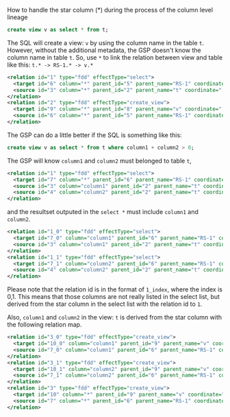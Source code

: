 How to handle the star column (*) during the process of the column level lineage

```sql
create view v as select * from t;
```

The SQL will create a view: `v` by using the column name in the table `t`.
However, without the additional metadata, the GSP doesn't know the column name in table `t`.
So, use `*` to link the relation between view and table like this: `t.* -> RS-1.* -> v.*`

```xml
<relation id="1" type="fdd" effectType="select">
  <target id="6" column="*" parent_id="5" parent_name="RS-1" coordinate="[1,25],[1,26]"/>
  <source id="3" column="*" parent_id="2" parent_name="t" coordinate="[1,25],[1,26]"/>
</relation>
<relation id="2" type="fdd" effectType="create_view">
  <target id="9" column="*" parent_id="8" parent_name="v" coordinate="[1,25],[1,26]"/>
  <source id="6" column="*" parent_id="5" parent_name="RS-1" coordinate="[1,25],[1,26]"/>
</relation>
```

The GSP can do a little better if the SQL is something like this:
```sql
create view v as select * from t where column1 + column2 > 0;
```

The GSP will know `column1` and `column2` must belonged to table `t`, 
```xml
<relation id="1" type="fdd" effectType="select">
  <target id="7" column="*" parent_id="6" parent_name="RS-1" coordinate="[1,25],[1,26]"/>
  <source id="3" column="column1" parent_id="2" parent_name="t" coordinate="[1,40],[1,47]"/>
  <source id="4" column="column2" parent_id="2" parent_name="t" coordinate="[1,50],[1,57]"/>
</relation>
```

and the resultset outputed in the `select *` must include `column1` and `column2`.

```xml
<relation id="1_0" type="fdd" effectType="select">
  <target id="7_0" column="column1" parent_id="6" parent_name="RS-1" coordinate="[1,25],[1,26]"/>
  <source id="3" column="column1" parent_id="2" parent_name="t" coordinate="[1,40],[1,47]"/>
</relation>
<relation id="1_1" type="fdd" effectType="select">
  <target id="7_1" column="column2" parent_id="6" parent_name="RS-1" coordinate="[1,25],[1,26]"/>
  <source id="4" column="column2" parent_id="2" parent_name="t" coordinate="[1,50],[1,57]"/>
</relation>
```

Please note that the relation id is in the format of `1_index`, where the index is 0,1. 
This means that those columns are not really listed in the select list, but derived from the star column in the select list
with the relation id to `1`.

Also, `column1` and `column2` in the view: `t` is derived from the star column with the following relation map.

```xml
<relation id="3_0" type="fdd" effectType="create_view">
  <target id="10_0" column="column1" parent_id="9" parent_name="v" coordinate="[1,25],[1,26]"/>
  <source id="7_0" column="column1" parent_id="6" parent_name="RS-1" coordinate="[1,25],[1,26]"/>
</relation>
<relation id="3_1" type="fdd" effectType="create_view">
  <target id="10_1" column="column2" parent_id="9" parent_name="v" coordinate="[1,25],[1,26]"/>
  <source id="7_1" column="column2" parent_id="6" parent_name="RS-1" coordinate="[1,25],[1,26]"/>
</relation>
<relation id="3" type="fdd" effectType="create_view">
  <target id="10" column="*" parent_id="9" parent_name="v" coordinate="[1,25],[1,26]"/>
  <source id="7" column="*" parent_id="6" parent_name="RS-1" coordinate="[1,25],[1,26]"/>
</relation>
```